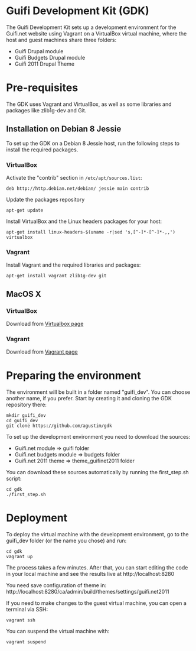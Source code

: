 Guifi Development Kit (GDK)
===========================

The Guifi Development Kit sets up a development environment for the Guifi.net website using Vagrant on a VirtualBox virtual machine, where the host and guest machines share three folders:
* Guifi Drupal module
* Guifi Budgets Drupal module
* Guifi 2011 Drupal Theme

# Pre-requisites

The GDK uses Vagrant and VirtualBox, as well as some libraries and packages like zlib1g-dev and Git.

## Installation on Debian 8 Jessie

To set up the GDK on a Debian 8 Jessie host, run the following steps to install the required packages.

### VirtualBox
Activate the "contrib" section in ``/etc/apt/sources.list``:
```
deb http://http.debian.net/debian/ jessie main contrib
```
Update the packages repository 
```
apt-get update
```
Install VirtualBox and the Linux headers packages for your host:
```
apt-get install linux-headers-$(uname -r|sed 's,[^-]*-[^-]*-,,') virtualbox
```
### Vagrant
Install Vagrant and the required libraries and packages:
```
apt-get install vagrant zlib1g-dev git
```
## MacOS X

### VirtualBox
Download from [Virtualbox page](https://www.virtualbox.org/wiki/Downloads)

### Vagrant
Download from [Vagrant page](https://www.vagrantup.com/downloads.html)

# Preparing the environment

The environment will be built in a folder named "guifi_dev". You can choose another name, if you prefer. Start by creating it and cloning the GDK repository there:
```
mkdir guifi_dev
cd guifi_dev
git clone https://github.com/agustim/gdk
```
To set up the development environment you need to download the sources:
* Guifi.net module => guifi folder
* Guifi.net budgets module => budgets folder
* Guifi.net 2011 theme => theme_guifinet2011 folder

You can download these sources automatically by running the first_step.sh script:
```
cd gdk
./first_step.sh
```

# Deployment

To deploy the virtual machine with the development environment, go to the guifi_dev folder (or the name you chose) and run:

```
cd gdk
vagrant up
```

The process takes a few minutes. After that, you can start editing the code in your local machine and see the results live at http://localhost:8280

You need save configuration of theme in:
http://localhost:8280/ca/admin/build/themes/settings/guifi.net2011

If you need to make changes to the guest virtual machine, you can open a terminal via SSH:
```
vagrant ssh
```
You can suspend the virtual machine with:
```
vagrant suspend
```
